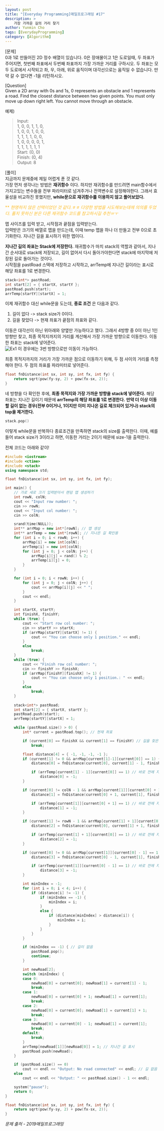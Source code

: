 ```yaml
---
layout: post
title: "[Everyday Programming]매일프로그래밍 #17"
description: >
    가장 가까운 길의 거리 찾기
author: Yunmin Cho
tags: [EverydayProgramming]
category: [Algorithm]
---
```


[문제]  
0과 1로 만들어진 2D 정수 배열이 있습니다. 0은 장애물이고 1은 도로일때, 두 좌표가 주어지면, 첫번째 좌표에서 두번째 좌표까지 가장 가까운 거리를 구하시오. 두 좌표는 모두 도로에서 시작되고 좌, 우, 아래, 위로 움직이며 대각선으로는 움직일 수 없습니다. 만약 갈 수 없다면 -1을 리턴하시오.  

[Question]  
Given a 2D array with 0s and 1s, 0 represents an obstacle and 1 represents a road. Find the closest distance between two given points. You must only move up down right left. You cannot move through an obstacle.  

예제)  
> Input:  
  1, 0, 0, 1, 1, 0,  
  1, 0, 0, 1, 0, 0,  
  1, 1, 1, 1, 0, 0,  
  1, 0, 0, 0, 0, 1,  
  1, 1, 1, 1, 1, 1  
  Start: (0, 0)  
  Finish: (0, 4)  
  Output: 8  

[풀이]  
지금까지 문제중에 제일 어렵게 푼 것 같다.  
가장 먼저 생각나는 방법은 __재귀함수__ 이다. 하지만 재귀함수를 만드려면 main함수에서 가지고있는 변수들을 전부 파라미터로 넘겨주거나 전역변수로 설정해야한다. 그래서 효율성을 비교하진 못했지만, __while문으로 재귀함수를 이용하지 않고 풀어보았다.__  

<span style="color: #FCBD2B">** *현명하지 않은 선택이었던 것 같다.ㅎㅎ 다양한 방법을 시도해보는데에 의의를 두었다. 풀지 못하신 분은 다른 재귀함수 코드를 참고하시길 추천ㅠㅜ*</span>  

맵 사이즈를 입력 받고, 시작점과 끝점을 입력받는다.  
입력받은 크기의 배열로 맵을 만드는데, 이때 temp 맵을 하나 더 만들고 전부 0으로 초기화한다. 지나간 길을 표시하기 위한 맵이다.  

__<span style="color: var(--highlight-color)">지나간 길의 좌표는 Stack에 저장한다.</span>__ 재귀함수가 마치 stack의 역할과 같아서, 지나간 순서대로 stack에 저장되고, 길이 없어서 다시 돌아가야한다면 stack에 마지막에 저장된 길로 돌아가는 것이다.  
시작점을 pastRoad 스택에 저장하고 시작하고, arrTemp에 지나간 길이라는 표시로 해당 좌표를 1로 변경한다.
~~~c++
stack<int*> pastRoad;
int start[2] = { startX, startY };
pastRoad.push(start);
arrTemp[startY][startX] = 1;
~~~  

이제 재귀함수 대신 while문을 도는데, __종료 조건__ 은 다음과 같다.  
1. 길이 없다 -> stack size가 0이다.  
2. 길을 찾았다 -> 현재 좌표가 끝점의 좌표와 같다.  

이동은 대각선이 아닌 위아래와 양옆만 가능하다고 했다. 그래서 4방향 중 0이 아닌 1인 방향만 찾고, 최종 목적지까지의 거리를 계산해서 가장 가까운 방향으로 이동한다. 이동한 좌표는 stack에 넣어준다.  
![Ex1](/assets/img/programming/everydaycoding17_1.JPG)
이 경우에는 3번 방향으로만 이동이 가능하다.  

최종 목적지까지의 거리가 가장 가까운 점으로 이동하기 위해, 두 점 사이의 거리를 측정해야 한다. 두 점의 좌표를 파라미터로 넣어준다.  
~~~c++
float fnDistance(int sx, int sy, int fx, int fy) {
	return sqrt(pow(fy-sy, 2) + pow(fx-sx, 2));
}
~~~

네 방향을 다 확인한 후에, __최종 목적지와 가장 가까운 방향을 stack에 넣어준다.__ 해당 좌표는 지나간 길이기 때문에 __arrTemp의 해당 좌표를 1로 변경한다.__ __<span style="color: var(--highlight-color)">만약 더 이상 이동할 길이 없는 경우(전부 0이거나, 1이지만 이미 지나온 길로 체크되어 있거나) stack의 top을 제거한다.</span>__
~~~c++
stack.pop()
~~~

이렇게 while문을 반복하다 종료조건을 만족하면 stack의 size를 출력한다. 이때, 예를들어 stack size가 3이라고 하면, 이동한 거리는 2이기 때문에 size-1을 출력한다.  

전체 코드는 아래와 같이!
~~~c++
#include <iostream>
#include <ctime>
#include <stack>
using namespace std;

float fnDistance(int sx, int sy, int fx, int fy);

int main() {
	// 가로 세로 크기 입력받아서 랜덤 맵 생성하기
	int rowN, colN;
	cout << "Input row number: ";
	cin >> rowN;
	cout << "Input col number: ";
	cin >> colN;

	srand(time(NULL));
	int** arrMap = new int*[rowN]; // 맵 생성
	int** arrTemp = new int*[rowN]; // 지나온 길 확인용
	for (int i = 0; i < rowN; i++) {
		arrMap[i] = new int[colN];
		arrTemp[i] = new int[colN];
		for (int j = 0; j < colN; j++) {
			arrMap[i][j] = rand() % 2;
			arrTemp[i][j] = 0;
		}
	}

	for (int i = 0; i < rowN; i++) {
		for (int j = 0; j < colN; j++) {
			cout << arrMap[i][j] << " ";
		}
		cout << endl;
	}

	int startX, startY;
	int finishX, finishY;
	while (true) {
		cout << "Start row col number: ";
		cin >> startY >> startX;
		if (arrMap[startY][startX] != 1) {
			cout << "You can choose only 1 position." << endl;
		}
		else
			break;
	}
	while (true) {
		cout << "Finish row col number: ";
		cin >> finishY >> finishX;
		if (arrMap[finishY][finishX] != 1) {
			cout << "You can choose only 1 position.: " << endl;
		}
		else
			break;
	}
 	
	stack<int*> pastRoad;
	int start[2] = { startX, startY };
	pastRoad.push(start);
	arrTemp[startY][startX] = 1;

	while (pastRoad.size() > 0) {
		int* current = pastRoad.top(); // 현재 좌표

		if (current[0] == finishX && current[1] == finishY) // 길을 찾은 경우
			break;

		float distance[4] = { -1, -1, -1, -1 };
		if (current[1] != 0 && arrMap[current[1]-1][current[0]] == 1) { // 위 방향 확인
			distance[0] = fnDistance(current[0], current[1] - 1, finishX, finishY);

			if (arrTemp[current[1] - 1][current[0]] == 1) // 바로 전에 지나온 길이면
				distance[0] = -1;
		}

		if (current[0] != colN - 1 && arrMap[current[1]][current[0] + 1] == 1) { // 오른쪽 방향 확인
			distance[1] = fnDistance(current[0] + 1, current[1], finishX, finishY);

			if (arrTemp[current[1]][current[0] + 1] == 1) // 바로 전에 지나온 길이면
				distance[1] = -1;
		}

		if (current[1] != rowN - 1 && arrMap[current[1] + 1][current[0]] == 1) { // 왼쪽 방향 확인
			distance[2] = fnDistance(current[0], current[1] + 1, finishX, finishY);

			if (arrTemp[current[1] + 1][current[0]] == 1) // 바로 전에 지나온 길이면
				distance[2] = -1;
		}

		if (current[0] != 0 && arrMap[current[1]][current[0] - 1] == 1) { // 아래쪽 방향 확인
			distance[3] = fnDistance(current[0] - 1, current[1], finishX, finishY);

			if (arrTemp[current[1]][current[0] - 1] == 1) // 바로 전에 지나온 길이면
				distance[3] = -1;
		}

		int minIndex = -1;
		for (int i = 0; i < 4; i++) {
			if (distance[i] != -1) {
				if (minIndex == -1) {
					minIndex = i;
				}
				else {
					if (distance[minIndex] > distance[i]) {
						minIndex = i;
					}
				}
			}
		}

		if (minIndex == -1) { // 길이 없음
			pastRoad.pop();
			continue;
		}

		int newRoad[2];
		switch (minIndex) {
		case 0: 
			newRoad[0] = current[0]; newRoad[1] = current[1] - 1;
			break;
		case 1: 
			newRoad[0] = current[0] + 1; newRoad[1] = current[1];
			break;
		case 2: 
			newRoad[0] = current[0]; newRoad[1] = current[1] + 1;
			break;
		case 3: 
			newRoad[0] = current[0] - 1; newRoad[1] = current[1];
			break;
		default: 
			break;
		}
		arrTemp[newRoad[1]][newRoad[0]] = 1; // 지나간 길 표시
		pastRoad.push(newRoad);
	}

	if (pastRoad.size() == 0)
		cout << endl << "Output: No road connected" << endl; // 길 없음
	else
		cout << endl << "Output: " << pastRoad.size() - 1 << endl;

	system("pause");
	return 0;
}

float fnDistance(int sx, int sy, int fx, int fy) {
	return sqrt(pow(fy-sy, 2) + pow(fx-sx, 2));
}
~~~


*문제 출처 - 2019매일프로그래밍*